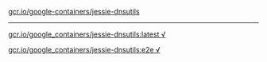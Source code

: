 [gcr.io/google-containers/jessie-dnsutils](https://hub.docker.com/r/anjia0532/jessie-dnsutils/tags/) 

----
[gcr.io/google_containers/jessie-dnsutils:latest √](https://hub.docker.com/r/anjia0532/jessie-dnsutils/tags/)

[gcr.io/google_containers/jessie-dnsutils:e2e √](https://hub.docker.com/r/anjia0532/jessie-dnsutils/tags/)

